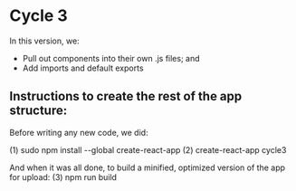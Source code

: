 Cycle 3
=======
In this version, we:
- Pull out components into their own .js files; and
- Add imports and default exports


Instructions to create the rest of the app structure:
----------------------------------------------------

Before writing any new code, we did:

(1) sudo npm install --global create-react-app
(2) create-react-app cycle3



And when it was all done, to build a minified, optimized version of the app for upload:
(3) npm run build

